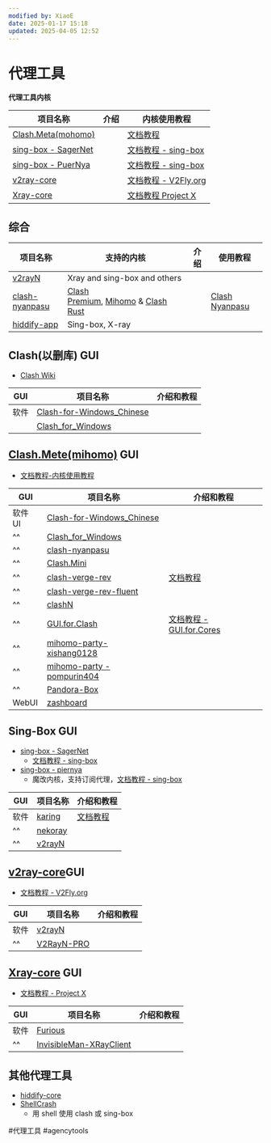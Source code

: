```yaml
---
modified by: XiaoE
date: 2025-01-17 15:18
updated: 2025-04-05 12:52
---
```

# 代理工具

**代理工具内核**

| 项目名称                                                        | 介绍  | 内核使用教程                                            |
| ----------------------------------------------------------- | --- | ------------------------------------------------- |
| [Clash.Meta(mohomo)](https://wiki.metacubex.one/)           |     | [文档教程](https://wiki.metacubex.one/)               |
| [sing-box - SagerNet](https://github.com/SagerNet/sing-box) |     | [文档教程 - sing-box](https://sing-box.sagernet.org/) |
| [sing-box - PuerNya](https://github.com/PuerNya/sing-box)   |     | [文档教程 - sing-box](https://sing-box.sagernet.org/) |
| [v2ray-core](https://github.com/v2fly/v2ray-core)           |     | [文档教程 - V2Fly.org](https://www.v2fly.org/)        |
| [Xray-core](https://github.com/XTLS/Xray-core)              |     | [文档教程 Project X](https://xtls.github.io/)         |

## 综合

| 项目名称                                                            | 支持的内核                                                                                                                                                 | 介绍  | 使用教程                                           |
| --------------------------------------------------------------- | ----------------------------------------------------------------------------------------------------------------------------------------------------- | --- | ---------------------------------------------- |
| [v2rayN](https://github.com/2dust/v2rayN)                       | Xray and sing-box and others                                                                                                                          |     |                                                |
| [clash-nyanpasu](https://github.com/LibNyanpasu/clash-nyanpasu) | [Clash Premium](https://github.com/Dreamacro/clash), [Mihomo](https://github.com/MetaCubeX/mihomo) & [Clash Rust](https://github.com/Watfaq/clash-rs) |     | [Clash Nyanpasu](https://nyanpasu.elaina.moe/) |
| [hiddify-app](https://github.com/hiddify/hiddify-app)           | Sing-box, X-ray                                                                                                                                       |     |                                                |

## Clash(以删库) GUI
- [Clash Wiki](https://clash.wiki/)

| GUI | 项目名称                                                                             | 介绍和教程 |
| --- | -------------------------------------------------------------------------------- | ----- |
| 软件  | [Clash-for-Windows_Chinese](https://github.com/Z-Siqi/Clash-for-Windows_Chinese) |       |
|     | [Clash_for_Windows](https://github.com/clashdownload/Clash_for_Windows)          |       |

## [Clash.Mete(mihomo)](https://github.com/MetaCubeX/mihomo) GUI
- [文档教程-内核使用教程](https://wiki.metacubex.one/)

| GUI   | 项目名称                                                                                | 介绍和教程                                                       |
| ----- | ----------------------------------------------------------------------------------- | ----------------------------------------------------------- |
| 软件 UI | [Clash-for-Windows_Chinese](https://github.com/Z-Siqi/Clash-for-Windows_Chinese)    |                                                             |
| ^^    | [Clash_for_Windows](https://github.com/clashdownload/Clash_for_Windows)             |                                                             |
| ^^    | [clash-nyanpasu](https://github.com/LibNyanpasu/clash-nyanpasu)                     |                                                             |
| ^^    | [Clash.Mini](https://github.com/MetaCubeX/Clash.Mini)                               |                                                             |
| ^^    | [clash-verge-rev](https://github.com/clash-verge-rev/clash-verge-rev)               | [文档教程](https://clashvergerev.com/)                          |
| ^^    | [clash-verge-rev-fluent](https://github.com/Daydreamer-riri/clash-verge-rev-fluent) |                                                             |
| ^^    | [clashN](https://github.com/2dust/clashN)                                           |                                                             |
| ^^    | [GUI.for.Clash](https://github.com/GUI-for-Cores/GUI.for.Clash)                     | [文档教程 - GUI.for.Cores](https://gui-for-cores.github.io/zh/) |
| ^^    | [mihomo-party- xishang0128](https://github.com/xishang0128/mihomo-party)            |                                                             |
| ^^    | [mihomo-party - pompurin404](https://github.com/pompurin404/mihomo-party)           |                                                             |
| ^^    | [Pandora-Box](https://github.com/snakem982/Pandora-Box)                             |                                                             |
| WebUI | [zashboard](https://github.com/Zephyruso/zashboard)                                 |                                                             |

## Sing-Box GUI
- [sing-box - SagerNet](https://github.com/SagerNet/sing-box)
	- [文档教程 - sing-box](https://sing-box.sagernet.org/zh/)
- [sing-box - piernya](https://github.com/PuerNya/sing-box)
	- 魔改内核，支持订阅代理，[文档教程 - sing-box](https://sing-box.sagernet.org/zh/)

| GUI | 项目名称                                              | 介绍和教程                       |
| --- | ------------------------------------------------- | --------------------------- |
| 软件  | [karing](https://github.com/KaringX/karing)       | [文档教程](https://karing.app/) |
| ^^  | [nekoray](https://github.com/MatsuriDayo/nekoray) |                             |
| ^^  | [v2rayN](https://github.com/2dust/v2rayN)         |                             |

## [v2ray-core](https://github.com/v2fly/v2ray-core)GUI
- [文档教程 - V2Fly.org](https://www.v2fly.org/)

| GUI | 项目名称                                                    | 介绍和教程 |
| --- | ------------------------------------------------------- | ----- |
| 软件  | [v2rayN](https://github.com/2dust/v2rayN)               |       |
| ^^  | [V2RayN-PRO](https://github.com/lowercase78/V2RayN-PRO) |       |

## [Xray-core](https://github.com/XTLS/Xray-core) GUI
- [文档教程 - Project X](https://xtls.github.io/)

| GUI | 项目名称                                                                                  | 介绍和教程 |
| --- | ------------------------------------------------------------------------------------- | ----- |
| 软件  | [Furious](https://github.com/LorenEteval/Furious)                                     |       |
| ^^  | [InvisibleMan-XRayClient](https://github.com/InvisibleManVPN/InvisibleMan-XRayClient) |       |

## 其他代理工具
- [hiddify-core](https://github.com/hiddify/hiddify-core)
- [ShellCrash](https://github.com/juewuy/ShellCrash)
	- 用 shell 使用 clash 或 sing-box

#代理工具 #agencytools